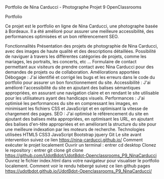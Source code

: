 Portfolio de Nina Carducci - Photographe
Projet 9 OpenClassrooms

Portfolio

Ce projet est le portfolio en ligne de Nina Carducci, une photographe basée à Bordeaux. Il a été amélioré pour assurer une meilleure accessibilité, des performances optimisées et un bon référencement SEO.

Fonctionnalités
Présentation des projets de photographie de Nina Carducci, avec des images de haute qualité et des descriptions détaillées.
Possibilité de naviguer à travers les différentes catégories de projets, comme les mariages, les portraits, les concerts, etc ...
Formulaire de contact permettant aux visiteurs de prendre contact avec Nina Carducci pour des demandes de projets ou de collaboration.
Améliorations apportées
Débogage : J'ai identifié et corrigé les bugs et les erreurs dans le code du portfolio pour assurer un bon fonctionnement du site.
Accessibilité : J'ai amélioré l'accessibilité du site en ajoutant des balises sémantiques appropriées, en assurant une navigation claire et en rendant le site utilisable pour les utilisateurs ayant des handicaps visuels.
Performances : J'ai optimisé les performances du site en compressant les images, en minimisant les fichiers CSS et JavaScript et en optimisant la vitesse de chargement des pages.
SEO : J'ai optimisé le référencement du site en ajoutant des balises méta appropriées, en optimisant les URL, en ajoutant des balises d'en-tête appropriées et en améliorant la structure du site pour une meilleure indexation par les moteurs de recherche.
Technologies utilisées
HTML5
CSS3
JavaScript
Bootstrap
jquery
Git
Le site avant intervention
suivez ce lien https://nina-carducci.github.io/
Comment exécuter le projet localement
Ouvrir un terminal : entrer cd desktop
Clonez le repository : entrer git clone git clone https://github.com/UdotBdot/UdotBdot-Openclassrooms_P9_NinaCarducci
Ouvrez le fichier index.html dans votre navigateur pour visualiser le portfolio localement.
Comment voir le rendu hébergé
suivez ce lien github pages https://udotbdot.github.io/UdotBdot-Openclassrooms_P9_NinaCarducci/
